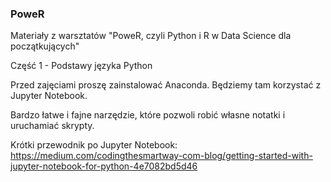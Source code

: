 ### PoweR

Materiały z warsztatów "PoweR, czyli Python i R w Data Science dla początkujących"

Część 1 - Podstawy języka Python

Przed zajęciami proszę zainstalować Anaconda. Będziemy tam korzystać z Jupyter Notebook.

Bardzo łatwe i fajne narzędzie, które pozwoli robić własne notatki i uruchamiać skrypty.

Krótki przewodnik po Jupyter Notebook:
https://medium.com/codingthesmartway-com-blog/getting-started-with-jupyter-notebook-for-python-4e7082bd5d46
